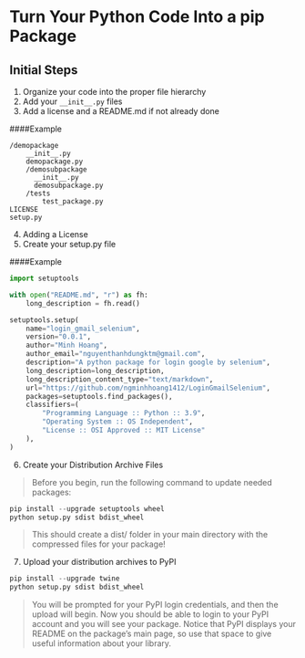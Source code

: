 # **Turn Your Python Code Into a pip Package**

## Initial Steps

1. Organize your code into the proper file hierarchy
2. Add your `__init__.py` files
3. Add a license and a README.md if not already done

####Example
```cvs
/demopackage
    __init__.py
    demopackage.py
    /demosubpackage
      __init__.py
      demosubpackage.py
    /tests
        test_package.py
LICENSE
setup.py
```
4. Adding a License
5. Create your setup.py file

####Example
```python
import setuptools

with open("README.md", "r") as fh:
    long_description = fh.read()

setuptools.setup(
    name="login_gmail_selenium",
    version="0.0.1",
    author="Minh Hoang",
    author_email="nguyenthanhdungktm@gmail.com",
    description="A python package for login google by selenium",
    long_description=long_description,
    long_description_content_type="text/markdown",
    url="https://github.com/ngminhhoang1412/LoginGmailSelenium",
    packages=setuptools.find_packages(),
    classifiers=(
        "Programming Language :: Python :: 3.9",
        "Operating System :: OS Independent",
        "License :: OSI Approved :: MIT License"
    ),
)
```
6. Create your Distribution Archive Files
>Before you begin, run the following command to update needed packages:
  ```python
pip install --upgrade setuptools wheel
python setup.py sdist bdist_wheel
```
> This should create a dist/ folder in your main directory with the compressed files for your package!
7. Upload your distribution archives to PyPI
  ```python
pip install --upgrade twine
python setup.py sdist bdist_wheel
```
>You will be prompted for your PyPI login credentials, and then the upload will begin. Now you should be able to login to your PyPI account and you will see your package. Notice that PyPI displays your README on the package’s main page, so use that space to give useful information about your library.
